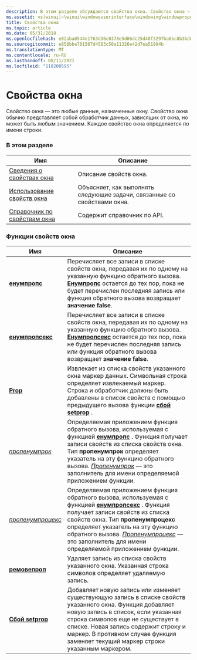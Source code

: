 ```yaml
---
description: В этом разделе обсуждаются свойства окна. Свойство окна — это любые данные, назначенные окну.
ms.assetid: vs|winui|~\winui\windowsuserinterface\windowing\windowproperties.htm
title: Свойства окна
ms.topic: article
ms.date: 05/31/2018
ms.openlocfilehash: e82aba0544e1763d36c0378e5d06dc25d48f3297ba8bc8b3bd8687dbba4b0afe
ms.sourcegitcommit: e858bbe701567d4583c50a11326e42d7ea51804b
ms.translationtype: MT
ms.contentlocale: ru-RU
ms.lasthandoff: 08/11/2021
ms.locfileid: "118200595"
---
```

# <a name="window-properties"></a>Свойства окна

Свойство окна — это любые данные, назначенные окну. Свойство окна обычно представляет собой обработчик данных, зависящих от окна, но может быть любым значением. Каждое свойство окна определяется по имени строки.

### <a name="in-this-section"></a>В этом разделе



| Имя                                                       | Описание                                                                               |
|------------------------------------------------------------|-------------------------------------------------------------------------------------------|
| [Сведения о свойствах окна](about-window-properties.md)     | Описание свойств окна.<br/>                                                   |
| [Использование свойств окна](using-window-properties.md)     | Объясняет, как выполнять следующие задачи, связанные со свойствами окна.<br/> |
| [Справочник по свойствам окна](window-property-reference.md) | Содержит справочник по API.<br/>                                                    |



 

### <a name="window-property-functions"></a>Функции свойств окна



| Имя                                   | Описание                                                                                                                                                                                                                                                                                                                                                       |
|----------------------------------------|-------------------------------------------------------------------------------------------------------------------------------------------------------------------------------------------------------------------------------------------------------------------------------------------------------------------------------------------------------------------|
| [**енумпропс**](/windows/win32/api/winuser/nf-winuser-enumpropsa)         | Перечисляет все записи в списке свойств окна, передавая их по одному на указанную функцию обратного вызова. [**Енумпропс**](/windows/win32/api/winuser/nf-winuser-enumpropsa) остается до тех пор, пока не будет перечислен последняя запись или функция обратного вызова возвращает **значение false**.<br/>                                                                                                        |
| [**енумпропсекс**](/windows/win32/api/winuser/nf-winuser-enumpropsexa)     | Перечисляет все записи в списке свойств окна, передавая их по одному на указанную функцию обратного вызова. [**Енумпропсекс**](/windows/win32/api/winuser/nf-winuser-enumpropsexa) остается до тех пор, пока не будет перечислен последняя запись или функция обратного вызова возвращает **значение false**. <br/>                                                                                                  |
| [**Prop**](/windows/win32/api/winuser/nf-winuser-getpropa)             | Извлекает из списка свойств указанного окна маркер данных. Символьная строка определяет извлекаемый маркер. Строка и обработчик должны быть добавлены в список свойств с помощью предыдущего вызова функции [**сбой setprop**](/windows/win32/api/winuser/nf-winuser-setpropa) . <br/>                                                                                    |
| [*пропенумпрок*](/windows/win32/api/winuser/nc-winuser-propenumproca)     | Определяемая приложением функция обратного вызова, используемая с функцией [**енумпропс**](/windows/win32/api/winuser/nf-winuser-enumpropsa) . Функция получает записи свойств из списка свойств окна. Тип **пропенумпрок** определяет указатель на эту функцию обратного вызова. [*Пропенумпрок*](/windows/win32/api/winuser/nc-winuser-propenumproca) — это заполнитель для имени определяемой приложением функции. <br/>           |
| [*пропенумпроцекс*](/windows/win32/api/winuser/nc-winuser-propenumprocexa) | Определяемая приложением функция обратного вызова, используемая с функцией [**енумпропсекс**](/windows/win32/api/winuser/nf-winuser-enumpropsexa) . Функция получает записи свойств из списка свойств окна. Тип **пропенумпроцекс** определяет указатель на эту функцию обратного вызова. [*Пропенумпроцекс*](/windows/win32/api/winuser/nc-winuser-propenumprocexa) — это заполнитель для имени определяемой приложением функции. <br/> |
| [**ремовепроп**](/windows/win32/api/winuser/nf-winuser-removepropa)       | Удаляет запись из списка свойств указанного окна. Указанная строка символов определяет удаляемую запись.<br/>                                                                                                                                                                                                                    |
| [**Сбой setprop**](/windows/win32/api/winuser/nf-winuser-setpropa)             | Добавляет новую запись или изменяет существующую запись в списке свойств указанного окна. Функция добавляет новую запись в список, если указанная строка символов еще не существует в списке. Новая запись содержит строку и маркер. В противном случае функция заменяет текущий маркер строки указанным маркером. <br/> |



 

 

 
